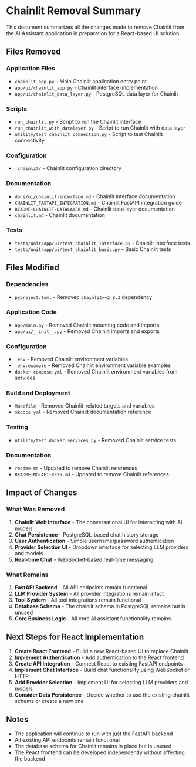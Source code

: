 # Chainlit Removal Summary

This document summarizes all the changes made to remove Chainlit from the AI Assistant application in preparation for a React-based UI solution.

## Files Removed

### Application Files
- `chainlit_app.py` - Main Chainlit application entry point
- `app/ui/chainlit_app.py` - Chainlit interface implementation
- `app/ui/chainlit_data_layer.py` - PostgreSQL data layer for Chainlit

### Scripts
- `run_chainlit.py` - Script to run the Chainlit interface
- `run_chainlit_with_datalayer.py` - Script to run Chainlit with data layer
- `utility/test_chainlit_connection.py` - Script to test Chainlit connectivity

### Configuration
- `.chainlit/` - Chainlit configuration directory

### Documentation
- `docs/ui/chainlit-interface.md` - Chainlit interface documentation
- `CHAINLIT_FASTAPI_INTEGRATION.md` - Chainlit FastAPI integration guide
- `README-CHAINLIT-DATALAYER.md` - Chainlit data layer documentation
- `chainlit.md` - Chainlit documentation

### Tests
- `tests/unit/app/ui/test_chainlit_interface.py` - Chainlit interface tests
- `tests/unit/app/ui/test_chainlit_basic.py` - Basic Chainlit tests

## Files Modified

### Dependencies
- `pyproject.toml` - Removed `chainlit==2.8.3` dependency

### Application Code
- `app/main.py` - Removed Chainlit mounting code and imports
- `app/ui/__init__.py` - Removed Chainlit imports and exports

### Configuration
- `.env` - Removed Chainlit environment variables
- `.env.example` - Removed Chainlit environment variable examples
- `docker-compose.yml` - Removed Chainlit environment variables from services

### Build and Deployment
- `Makefile` - Removed Chainlit-related targets and variables
- `mkdocs.yml` - Removed Chainlit documentation reference

### Testing
- `utility/test_docker_services.py` - Removed Chainlit service tests

### Documentation
- `readme.md` - Updated to remove Chainlit references
- `README-NO-API-KEYS.md` - Updated to remove Chainlit references

## Impact of Changes

### What Was Removed
1. **Chainlit Web Interface** - The conversational UI for interacting with AI models
2. **Chat Persistence** - PostgreSQL-based chat history storage
3. **User Authentication** - Simple username/password authentication
4. **Provider Selection UI** - Dropdown interface for selecting LLM providers and models
5. **Real-time Chat** - WebSocket-based real-time messaging

### What Remains
1. **FastAPI Backend** - All API endpoints remain functional
2. **LLM Provider System** - All provider integrations remain intact
3. **Tool System** - All tool integrations remain functional
4. **Database Schema** - The chainlit schema in PostgreSQL remains but is unused
5. **Core Business Logic** - All core AI assistant functionality remains

## Next Steps for React Implementation

1. **Create React Frontend** - Build a new React-based UI to replace Chainlit
2. **Implement Authentication** - Add authentication to the React frontend
3. **Create API Integration** - Connect React to existing FastAPI endpoints
4. **Implement Chat Interface** - Build chat functionality using WebSocket or HTTP
5. **Add Provider Selection** - Implement UI for selecting LLM providers and models
6. **Consider Data Persistence** - Decide whether to use the existing chainlit schema or create a new one

## Notes

- The application will continue to run with just the FastAPI backend
- All existing API endpoints remain functional
- The database schema for Chainlit remains in place but is unused
- The React frontend can be developed independently without affecting the backend